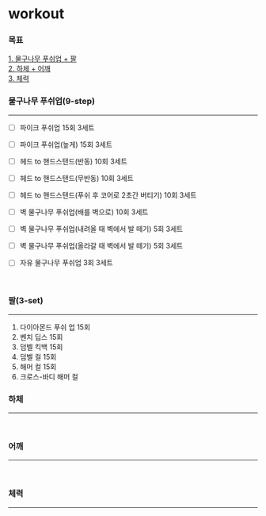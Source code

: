 # workout

### 목표
[1. 물구나무 푸쉬업 + 팔](#물구나무-푸쉬업)  
[2. 하체 + 어깨](#하체)  
[3. 체력](#체력)


### 물구나무 푸쉬업(9-step)
---
- [ ] 파이크 푸쉬업 15회 3세트

- [ ] 파이크 푸쉬업(높게) 15회 3세트

- [ ] 헤드 to 핸드스탠드(반동) 10회 3세트

- [ ] 헤드 to 핸드스탠드(무반동) 10회 3세트

- [ ] 헤드 to 핸드스탠드(푸쉬 후 코어로 2초간 버티기) 10회 3세트

- [ ] 벽 물구나무 푸쉬업(배를 벽으로) 10회 3세트

- [ ] 벽 물구나무 푸쉬업(내려올 때 벽에서 발 떼기) 5회 3세트

- [ ] 벽 물구나무 푸쉬업(올라갈 때 벽에서 발 떼기) 5회 3세트

- [ ] 자유 물구나무 푸쉬업 3회 3세트

<br>

### 팔(3-set)
---
1. 다이아몬드 푸쉬 업 15회
2. 벤치 딥스 15회
3. 덤벨 킥백 15회
4. 덤벨 컬 15회
5. 해머 컬 15회
6. 크로스-바디 해머 컬


### 하체
---

<br>

### 어깨
---

<br>

### 체력
---
